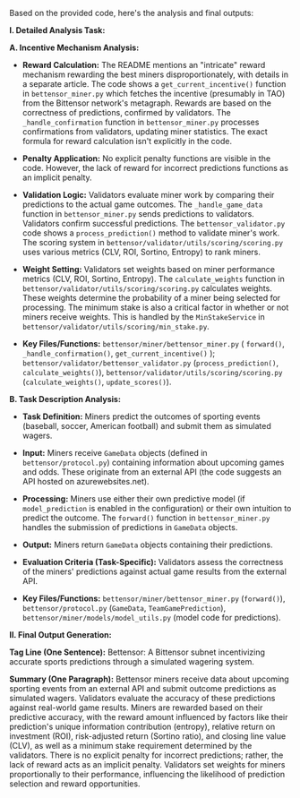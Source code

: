 Based on the provided code, here's the analysis and final outputs:

**I. Detailed Analysis Task:**

**A. Incentive Mechanism Analysis:**

* **Reward Calculation:** The README mentions an "intricate" reward mechanism rewarding the best miners disproportionately, with details in a separate article. The code shows a `get_current_incentive()` function in `bettensor_miner.py` which fetches the incentive (presumably in TAO) from the Bittensor network's metagraph.  Rewards are based on the correctness of predictions, confirmed by validators. The `_handle_confirmation` function in `bettensor_miner.py` processes confirmations from validators, updating miner statistics.  The exact formula for reward calculation isn't explicitly in the code.

* **Penalty Application:** No explicit penalty functions are visible in the code.  However, the lack of reward for incorrect predictions functions as an implicit penalty.

* **Validation Logic:** Validators evaluate miner work by comparing their predictions to the actual game outcomes.  The `_handle_game_data` function in `bettensor_miner.py` sends predictions to validators.  Validators confirm successful predictions. The `bettensor_validator.py` code shows a `process_prediction()` method to validate miner's work.  The scoring system in `bettensor/validator/utils/scoring/scoring.py` uses various metrics (CLV, ROI, Sortino, Entropy) to rank miners.

* **Weight Setting:** Validators set weights based on miner performance metrics (CLV, ROI, Sortino, Entropy). The `calculate_weights` function in `bettensor/validator/utils/scoring/scoring.py` calculates weights.  These weights determine the probability of a miner being selected for processing. The minimum stake is also a critical factor in whether or not miners receive weights. This is handled by the `MinStakeService` in `bettensor/validator/utils/scoring/min_stake.py`.

* **Key Files/Functions:** `bettensor/miner/bettensor_miner.py` ( `forward()`, `_handle_confirmation()`, `get_current_incentive()` ); `bettensor/validator/bettensor_validator.py` (`process_prediction()`, `calculate_weights()`), `bettensor/validator/utils/scoring/scoring.py` (`calculate_weights()`, `update_scores()`).


**B. Task Description Analysis:**

* **Task Definition:** Miners predict the outcomes of sporting events (baseball, soccer, American football) and submit them as simulated wagers.

* **Input:** Miners receive `GameData` objects (defined in `bettensor/protocol.py`) containing information about upcoming games and odds.  These originate from an external API (the code suggests an API hosted on azurewebsites.net).

* **Processing:** Miners use either their own predictive model (if `model_prediction` is enabled in the configuration) or their own intuition to predict the outcome. The `forward()` function in `bettensor_miner.py` handles the submission of predictions in `GameData` objects.

* **Output:** Miners return `GameData` objects containing their predictions.

* **Evaluation Criteria (Task-Specific):** Validators assess the correctness of the miners' predictions against actual game results from the external API.

* **Key Files/Functions:** `bettensor/miner/bettensor_miner.py` (`forward()`), `bettensor/protocol.py` (`GameData`, `TeamGamePrediction`), `bettensor/miner/models/model_utils.py` (model code for predictions).


**II. Final Output Generation:**

**Tag Line (One Sentence):**  Bettensor: A Bittensor subnet incentivizing accurate sports predictions through a simulated wagering system.

**Summary (One Paragraph):** Bettensor miners receive data about upcoming sporting events from an external API and submit outcome predictions as simulated wagers.  Validators evaluate the accuracy of these predictions against real-world game results. Miners are rewarded based on their predictive accuracy, with the reward amount influenced by factors like their prediction's unique information contribution (entropy), relative return on investment (ROI), risk-adjusted return (Sortino ratio), and closing line value (CLV), as well as a minimum stake requirement determined by the validators.  There is no explicit penalty for incorrect predictions; rather, the lack of reward acts as an implicit penalty.  Validators set weights for miners proportionally to their performance, influencing the likelihood of prediction selection and reward opportunities.
